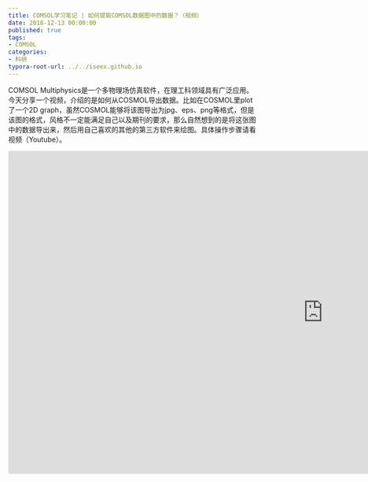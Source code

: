 ```yaml
---
title: COMSOL学习笔记 | 如何提取COMSOL数据图中的数据？（视频）
date: 2018-12-13 00:00:00
published: true
tags:
- COMSOL
categories:
- 科研
typora-root-url: ../../iseex.github.io
---
```


COMSOL Multiphysics是一个多物理场仿真软件，在理工科领域具有广泛应用。今天分享一个视频，介绍的是如何从COSMOL导出数据。比如在COSMOL里plot了一个2D graph，虽然COSMOL能够将该图导出为jpg、eps、png等格式，但是该图的格式，风格不一定能满足自己以及期刊的要求，那么自然想到的是将这张图中的数据导出来，然后用自己喜欢的其他的第三方软件来绘图。具体操作步骤请看视频（Youtube）。

<iframe width="1280" height="656" src="https://www.youtube.com/embed/3HJTEYfqW5E" frameborder="0" allow="accelerometer; autoplay; encrypted-media; gyroscope; picture-in-picture" allowfullscreen></iframe>